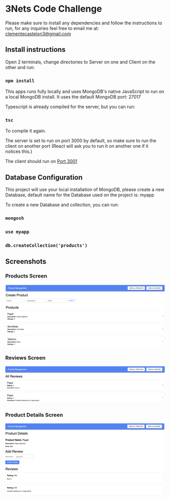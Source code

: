 # 3Nets Code Challenge

Please make sure to install any dependencies and follow the instructions to run, for any inquiries feel free to email me at: clementecastejon3@gmail.com

## Install instructions

Open 2 terminals, change directories to Server on one and Client on the other and run:

### `npm install`

This apps runs fully locally and uses MongoDB's native JavaScript to run on a local MongoDB install. It uses the default MongoDB port: 27017

Typescript is already compiled for the server, but you can run:

### `tsc`

To compile it again.

The server is set to run on port 3000 by default, so make sure to run the client on another port (React will ask you to run it on another one if it notices this.)

The client should run on [Port 3001](http://localhost:3001)

## Database Configuration

This project will use your local installation of MongoDB, please create a new Database, default name for the Database used on the project is: myapp

To create a new Database and collection, you can run:

### `mongosh`

### `use myapp`

### `db.createCollection('products')`

## Screenshots

### Products Screen

![Products Screen](/screenshots/Capture-2023-05-31-190308.png)

### Reviews Screen

![Reviews Screen](/screenshots/Capture-2023-05-31-190340.png)

### Product Details Screen

![Product Details Screen](/screenshots/Capture-2023-05-31-190423.png)
